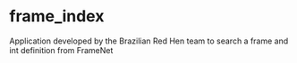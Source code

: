 # frame_index
Application developed by the Brazilian Red Hen team to search a frame and int definition from FrameNet
